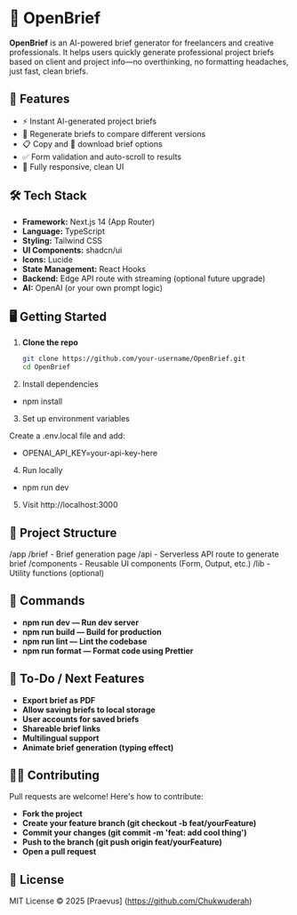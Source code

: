 # 📝 OpenBrief

**OpenBrief** is an AI-powered brief generator for freelancers and creative professionals. It helps users quickly generate professional project briefs based on client and project info—no overthinking, no formatting headaches, just fast, clean briefs.

## 🚀 Features

- ⚡ Instant AI-generated project briefs
- 🔄 Regenerate briefs to compare different versions
- 📋 Copy and 📁 download brief options
- ✅ Form validation and auto-scroll to results
- 📱 Fully responsive, clean UI

## 🛠 Tech Stack

- **Framework:** Next.js 14 (App Router)
- **Language:** TypeScript
- **Styling:** Tailwind CSS
- **UI Components:** shadcn/ui
- **Icons:** Lucide
- **State Management:** React Hooks
- **Backend:** Edge API route with streaming (optional future upgrade)
- **AI:** OpenAI (or your own prompt logic)

## 🖥️ Getting Started

1. **Clone the repo**
   ```bash
   git clone https://github.com/your-username/OpenBrief.git
   cd OpenBrief

2. Install dependencies
- npm install

3. Set up environment variables

Create a .env.local file and add:
- OPENAI_API_KEY=your-api-key-here

4. Run locally
- npm run dev

5. Visit http://localhost:3000

## 📂 Project Structure
/app
  /brief        - Brief generation page
  /api          - Serverless API route to generate brief
/components     - Reusable UI components (Form, Output, etc.)
/lib            - Utility functions (optional)

## 🔧 Commands
- **npm run dev — Run dev server**
- **npm run build — Build for production**
- **npm run lint — Lint the codebase**
- **npm run format — Format code using Prettier**

## 🧪 To-Do / Next Features
 - **Export brief as PDF**
 - **Allow saving briefs to local storage**
 - **User accounts for saved briefs**
 - **Shareable brief links**
 - **Multilingual support**
 - **Animate brief generation (typing effect)**

## 🧑‍💻 Contributing
Pull requests are welcome! Here's how to contribute:

- **Fork the project**
- **Create your feature branch (git checkout -b feat/yourFeature)**
- **Commit your changes (git commit -m 'feat: add cool thing')**
- **Push to the branch (git push origin feat/yourFeature)**
- **Open a pull request**

## 📄 License
MIT License © 2025 [Praevus] (https://github.com/Chukwuderah)